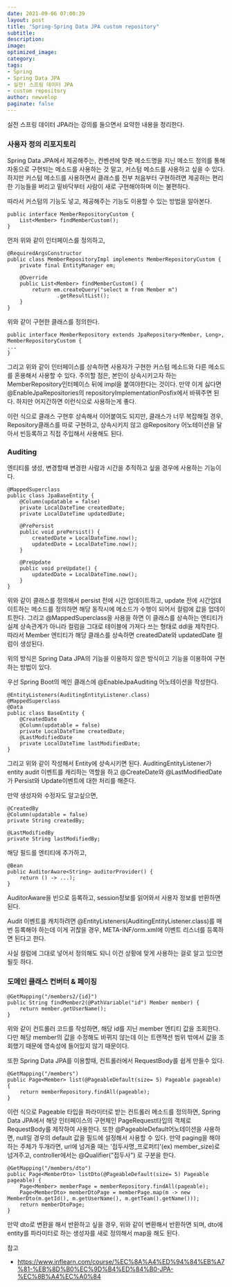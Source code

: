 ```yaml
---
date: 2021-09-06 07:00:39
layout: post
title: "Spring-Spring Data JPA custom repository"
subtitle:
description:
image:
optimized_image:
category:
tags:
- Spring
- Spring Data JPA
- 실전! 스프링 데이터 JPA
- custom repository
author: newvelop
paginate: false
---
```

실전 스프링 데이터 JPA라는 강의를 들으면서 요약한 내용을  정리한다.

### 사용자 정의 리포지토리
Spring Data JPA에서 제공해주는, 컨벤션에 맞춘 메소드명을 지닌 메소드 정의를 통해 자동으로 구현되는 메소드를 사용하는 것 말고, 커스텀 메소드를 사용하고 싶을 수 있다. 하지만 커스텀 메소드를 사용하면서 클래스를 전부 처음부터 구현하려면 제공하는 편리한 기능들을 버리고 밑바닥부터 사람이 새로 구현해야하며 이는 불편하다.

따라서 커스텀의 기능도 넣고, 제공해주는 기능도 이용할 수 있는 방법을 알아본다.

```
public interface MemberRepositoryCustom {
    List<Member> findMemberCustom();
}
```

먼저 위와 같이 인터페이스를 정의하고,

```
@RequiredArgsConstructor
public class MemberRepositoryImpl implements MemberRepositoryCustom {
    private final EntityManager em;

    @Override
    public List<Member> findMemberCustom() {
        return em.createQuery("select m from Member m")
                .getResultList();
    }
}
```

위와 같이 구현한 클래스를 정의한다.

```
public interface MemberRepository extends JpaRepository<Member, Long>, MemberRepositoryCustom {
...
}
```
그리고 위와 같이 인터페이스를 상속하면 사용자가 구현한 커스텀 메소드와 다른 메소드를 혼용해서 사용할 수 있다. 주의할 점은, 본인이 상속시키고자 하는 MemberRepository인터페이스 뒤에 impl을 붙여야한다는 것이다. 만약 이게 싫다면 @EnableJpaRepositories의 repositoryImplementationPosfix에서 바꿔주면 된다. 하지만 어지간하면 이런식으로 사용하는게 좋다.

이런 식으로 클래스 구현후 상속해서 이어붙여도 되지만, 클래스가 너무 복잡해질 경우, Repository클래스를 따로 구현하고, 상속시키지 않고 @Repository 어노테이션을 달아서 빈등록하고 직접 주입해서 사용해도 된다.

### Auditing
엔티티를 생성, 변경할때 변경한 사람과 시간을 추적하고 싶을 경우에 사용하는 기능이다.

```
@MappedSuperclass
public class JpaBaseEntity {
    @Column(updatable = false)
    private LocalDateTime createdDate;
    private LocalDateTime updatedDate;

    @PrePersist
    public void prePersist() {
        createdDate = LocalDateTime.now();
        updatedDate = LocalDateTime.now();
    }

    @PreUpdate
    public void preUpdate() {
        updatedDate = LocalDateTime.now();
    }
}
```
위와 같이 클래스를 정의해서 persist 전에 시간 업데이트하고, update 전에 시간업데이트하는 메소드를 정의하면 해당 동작시에 메소드가 수행이 되어서 컬럼에 값을 업데이트한다. 그리고 @MappedSuperclass을 사용을 하면 이 클래스를 상속하는 엔티티가 실제 상속관계가 아니라 컬럼을 그대로 테이블에 가져다 쓰는 형태로 ddl을 제작한다. 따라서 Member 엔티티가 해당 클래스를 상속하면 createdDate와 updatedDate 컬럼이 생성된다.

위의 방식은 Spring Data JPA의 기능을 이용하지 않은 방식이고 기능을 이용하여 구현하는 방법이 있다.

우선 Spring Boot의 메인 클래스에 @EnableJpaAuditing 어노테이션을 작성한다.

```
@EntityListeners(AuditingEntityListener.class)
@MappedSuperclass
@Data
public class BaseEntity {
    @CreatedDate
    @Column(updatable = false)
    private LocalDateTime createdDate;
    @LastModifiedDate
    private LocalDateTime lastModifiedDate;
}
```
그리고 위와 같이 작성해서 Entity에 상속시키면 된다. AuditingEntityListener가 entity audit 이벤트를 캐리하는 역할을 하고 @CreateDate와 @LastModifiedDate가 Persist와 Update이벤트에 대한 처리를 해준다.

만약 생성자와 수정자도 알고싶으면,
```
@CreatedBy
@Column(updatable = false)
private String createdBy;

@LastModifiedBy
private String lastModifiedBy;
```
해당 필드를 엔티티에 추가하고, 

```
@Bean
public AuditorAware<String> auditorProvider() {
    return () -> ...);
}
```
AuditorAware을 빈으로 등록하고, session정보를 읽어와서 사용자 정보를 반환하면 된다.

Audit 이벤트를 캐치하려면 @EntityListeners(AuditingEntityListener.class)를 매번 등록해야 하는데 이게 귀찮을 경우, META-INF/orm.xml에 이벤트 리스너를 등록하면 된다고 한다.

사실 컬럼에 그대로 넣어서 정의해도 되니 이건 상황에 맞게 사용하는 걸로 알고 있으면 될듯 하다.

### 도메인 클래스 컨버터 & 페이징
```
@GetMapping("/members2/{id}")
public String findMember2(@PathVariable("id") Member member) {
    return member.getUserName();
}
```
위와 같이 컨트롤러 코드를 작성하면, 해당 id를 지닌 member 엔티티 값을 조회한다. 다만 해당 member의 값을 수정해도 바뀌지 않는데 이는 트랜잭션 범위 밖에서 값을 조회했기 때문에 영속성에 들어있지 않기 때문이다.

또한 Spring Data JPA를 이용할때, 컨트롤러에서 RequestBody를 쉽게 만들수 있다.

```
@GetMapping("/members")
public Page<Member> list(@PageableDefault(size= 5) Pageable pageable) {
    return memberRepository.findAll(pageable);
}
```
이런 식으로 Pageable 타입을 파라미터로 받는 컨트롤러 메소드를 정의하면, Spring Data JPA에서 해당 인터페이스의 구현체인 PageRequest타입의 객체로 RequestBody를 제작하여 사용한다. 또한 @PageableDefault어노테이션을 사용하면, null일 경우의 default 값을 필드에 설정해서 사용할 수 있다. 만약 paging을 해야하는 주체가 두개라면, url에 넘겨줄 때는 '접두사명_프로퍼티'(ex) member_size)로 넘겨주고, controller에서는 @Qualifier("접두사") 로 구분을 한다.

```
@GetMapping("/members/dto")
public Page<MemberDto> listDto(@PageableDefault(size= 5) Pageable pageable) {
    Page<Member> memberPage = memberRepository.findAll(pageable);
    Page<MemberDto> memberDtoPage = memberPage.map(m -> new MemberDto(m.getId(), m.getUserName(), m.getTeam().getName()));
    return memberDtoPage;
}
```
만약 dto로 변환을 해서 반환하고 싶을 경우, 위와 같이 변환해서 반환하면 되며, dto에 entity를 파라미터로 하는 생성자를 새로 정의해서 map을 해도 된다.



참고
- https://www.inflearn.com/course/%EC%8A%A4%ED%94%84%EB%A7%81-%EB%8D%B0%EC%9D%B4%ED%84%B0-JPA-%EC%8B%A4%EC%A0%84